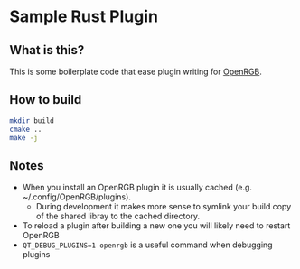 # Sample Rust Plugin 

## What is this?

This is some boilerplate code that ease plugin writing for [OpenRGB](https://gitlab.com/CalcProgrammer1/OpenRGB).

## How to build

```bash
mkdir build
cmake ..
make -j
```

## Notes

- When you install an OpenRGB plugin it is usually cached (e.g. ~/.config/OpenRGB/plugins).
  * During development it makes more sense to symlink your build copy of the shared libray to the cached directory.
- To reload a plugin after building a new one you will likely need to restart OpenRGB
- `QT_DEBUG_PLUGINS=1 openrgb` is a useful command when debugging plugins
